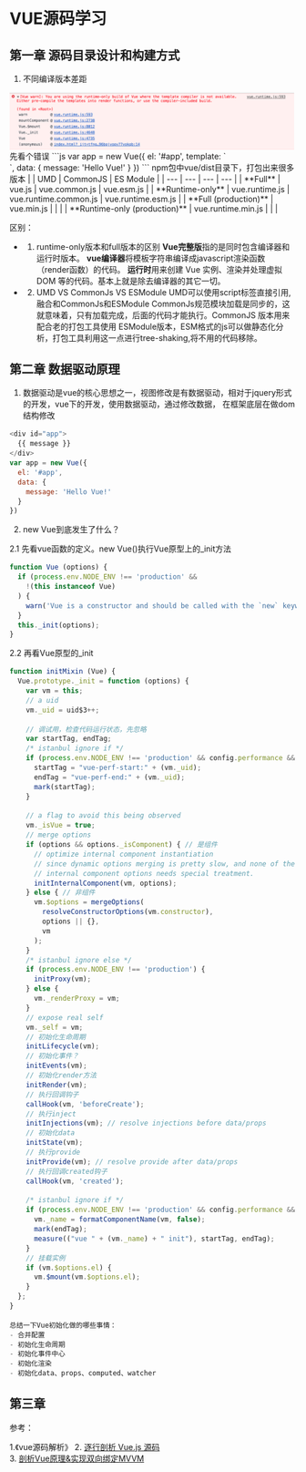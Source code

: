 # VUE源码学习

## 第一章 源码目录设计和构建方式

1. 不同编译版本差距
<img src="../../assets/image/vue/run-time-only.png" width="500" hegiht="313" align=center />
先看个错误
```js
  var app = new Vue({
        el: '#app',
        template: `<div id="test"></div>`,
        data: {
            message: 'Hello Vue!'
        }
    })
```
npm包中vue/dist目录下，打包出来很多版本
| | UMD | CommonJS | ES Module |
| --- | --- | --- | --- |
| **Full** | vue.js | vue.common.js | vue.esm.js |
| **Runtime-only** | vue.runtime.js | vue.runtime.common.js | vue.runtime.esm.js |
| **Full (production)** | vue.min.js | | |
| **Runtime-only (production)** | vue.runtime.min.js | | |

区别：
- 1. runtime-only版本和full版本的区别
**Vue完整版**指的是同时包含编译器和运行时版本。
**vue编译器**将模板字符串编译成javascript渲染函数（render函数）的代码。
**运行时**用来创建 Vue 实例、渲染并处理虚拟 DOM 等的代码。基本上就是除去编译器的其它一切。

- 2. UMD VS CommonJs VS ESModule
UMD可以使用script标签直接引用,融合和CommonJs和ESModule
CommonJs规范模块加载是同步的，这就意味着，只有加载完成，后面的代码才能执行。CommonJS 版本用来配合老的打包工具使用
ESModule版本，ESM格式的js可以做静态化分析，打包工具利用这一点进行tree-shaking,将不用的代码移除。




## 第二章 数据驱动原理
1. 数据驱动是vue的核心思想之一，视图修改是有数据驱动，相对于jquery形式的开发，vue下的开发，使用数据驱动，通过修改数据，
在框架底层在做dom结构修改
```js
<div id="app">
  {{ message }}
</div>
var app = new Vue({
  el: '#app',
  data: {
    message: 'Hello Vue!'
  }
})
```




2. new Vue到底发生了什么？

2.1 先看vue函数的定义。new Vue()执行Vue原型上的_init方法
```js
function Vue (options) {
  if (process.env.NODE_ENV !== 'production' &&
    !(this instanceof Vue)
  ) {
    warn('Vue is a constructor and should be called with the `new` keyword');
  }
  this._init(options);
}
```
2.2 再看Vue原型的_init
```js
function initMixin (Vue) {
  Vue.prototype._init = function (options) {
    var vm = this;
    // a uid
    vm._uid = uid$3++;

    // 调试用，检查代码运行状态，先忽略
    var startTag, endTag;
    /* istanbul ignore if */
    if (process.env.NODE_ENV !== 'production' && config.performance && mark) {
      startTag = "vue-perf-start:" + (vm._uid);
      endTag = "vue-perf-end:" + (vm._uid);
      mark(startTag);
    }

    // a flag to avoid this being observed
    vm._isVue = true;
    // merge options
    if (options && options._isComponent) { // 是组件
      // optimize internal component instantiation
      // since dynamic options merging is pretty slow, and none of the
      // internal component options needs special treatment.
      initInternalComponent(vm, options);
    } else { // 非组件
      vm.$options = mergeOptions(
        resolveConstructorOptions(vm.constructor),
        options || {},
        vm
      );
    }
    /* istanbul ignore else */
    if (process.env.NODE_ENV !== 'production') {
      initProxy(vm);
    } else {
      vm._renderProxy = vm;
    }
    // expose real self
    vm._self = vm;
    // 初始化生命周期
    initLifecycle(vm);
    // 初始化事件？
    initEvents(vm);
    // 初始化render方法
    initRender(vm);
    // 执行回调钩子
    callHook(vm, 'beforeCreate');
    // 执行inject
    initInjections(vm); // resolve injections before data/props
    // 初始化data
    initState(vm);
    // 执行provide
    initProvide(vm); // resolve provide after data/props
    // 执行回调created钩子
    callHook(vm, 'created');

    /* istanbul ignore if */
    if (process.env.NODE_ENV !== 'production' && config.performance && mark) {
      vm._name = formatComponentName(vm, false);
      mark(endTag);
      measure(("vue " + (vm._name) + " init"), startTag, endTag);
    }
    // 挂载实例
    if (vm.$options.el) {
      vm.$mount(vm.$options.el);
    }
  };
}

总结一下Vue初始化做的哪些事情：
- 合并配置
- 初始化生命周期
- 初始化事件中心
- 初始化渲染
- 初始化data、props、computed、watcher    

```





## 第三章 



参考：

1.《vue源码解析》
2. [逐行剖析 Vue.js 源码](https://nlrx-wjc.github.io/Learn-Vue-Source-Code/)  
3. [剖析Vue原理&实现双向绑定MVVM](https://segmentfault.com/a/1190000006599500)